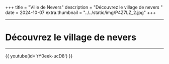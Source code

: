 +++
title = "Ville de Nevers"
description = "Découvrez le village de nevers "
date = 2024-10-07
extra.thumbnail = "../../static/img/P4Z7LZ_2.jpg"
+++

---

# Découvrez le village de nevers

---

{{ youtube(id='rY0eek-ucD8') }}

